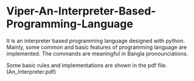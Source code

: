 # Viper-An-Interpreter-Based-Programming-Language

It is an interpreter based programming language designed with python. Mainly, some common and basic features of programming language are implemented. The commands are meaningful in Bangla pronounciations.

Some basic rules and implementations are shown in the pdf file. (An_Interpreter.pdf)
